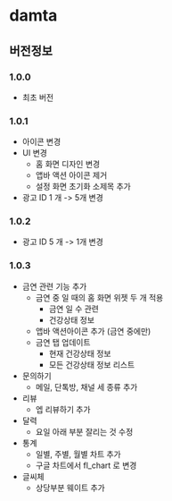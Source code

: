 # damta


## 버전정보

### 1.0.0 
- 최초 버전

### 1.0.1 
- 아이콘 변경
- UI 변경
    - 홈 화면 디자인 변경
    - 앱바 액션 아이콘 제거
    - 설정 화면 초기화 소제목 추가
- 광고 ID 1 개 -> 5개 변경

### 1.0.2 
- 광고 ID 5 개 -> 1개 변경

### 1.0.3 
- 금연 관련 기능 추가
    - 금연 중 일 때의 홈 화면 위젯 두 개 적용
        - 금연 일 수 관련
        - 건강상태 정보 
    - 앱바 액션아이콘 추가 (금연 중에만)
    - 금연 탭 업데이트
        - 현재 건강상태 정보
        - 모든 건강상태 정보 리스트
- 문의하기 
    - 메일, 단톡방, 채널 세 종류 추가
- 리뷰
    - 엡 리뷰하기 추가
- 달력
    - 요일 아래 부분 잘리는 것 수정
- 통계
    - 일별, 주별, 월별 차트 추가
    - 구글 차트에서 fl_chart 로 변경
- 글씨체
    - 상당부분 웨이트 추가